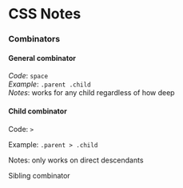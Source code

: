 # CSS Notes

### Combinators
#### General combinator
  *Code*: `space`<br />
  *Example*: `.parent .child`<br />
  *Notes*: works for any child regardless of how deep

#### Child combinator

  Code: `>`

  Example: `.parent > .child`

  Notes: only works on direct descendants


Sibling combinator

